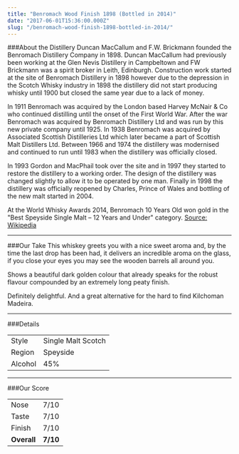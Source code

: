 ```yaml
---
title: "Benromach Wood Finish 1898 (Bottled in 2014)"
date: "2017-06-01T15:36:00.000Z"
slug: "/benromach-wood-finish-1898-bottled-in-2014/"
---
```

###About the Distillery
Duncan MacCallum and F.W. Brickmann founded the Benromach Distillery Company in 1898. Duncan MacCallum had previously been working at the Glen Nevis Distillery in Campbeltown and FW Brickmann was a spirit broker in Leith, Edinburgh. Construction work started at the site of Benromach Distillery in 1898 however due to the depression in the Scotch Whisky industry in 1898 the distillery did not start producing whisky until 1900 but closed the same year due to a lack of money.

In 1911 Benromach was acquired by the London based Harvey McNair & Co who continued distilling until the onset of the First World War. After the war Benromach was acquired by Benromach Distillery Ltd and was run by this new private company until 1925. In 1938 Benromach was acquired by Associated Scottish Distilleries Ltd which later became a part of Scottish Malt Distillers Ltd. Between 1966 and 1974 the distillery was modernised and continued to run until 1983 when the distillery was officially closed.

In 1993 Gordon and MacPhail took over the site and in 1997 they started to restore the distillery to a working order. The design of the distillery was changed slightly to allow it to be operated by one man. Finally in 1998 the distillery was officially reopened by Charles, Prince of Wales and bottling of the new malt started in 2004.

At the World Whisky Awards 2014, Benromach 10 Years Old won gold in the "Best Speyside Single Malt – 12 Years and Under" category.
[Source: Wikipedia](https://en.wikipedia.org/wiki/Benromach_distillery)

---

###Our Take
This whiskey greets you with a nice sweet aroma and, by the time the last drop has been had, it delivers an incredible aroma on the glass, if you close your eyes you may see the wooden barrels all around you.

Shows a beautiful dark golden colour that already speaks for the robust flavour compounded by an extremely long peaty finish.

Definitely delightful. 
And a great alternative for the hard to find Kilchoman Madeira.

---

###Details
<table>  
<tr>  
<td class="grey">Style</td><td>Single Malt Scotch</td>  
</tr>  
<tr>  
<td class="grey">Region</td><td>Speyside</td>  
</tr>  
<tr>  
<td class="grey">Alcohol</td><td>45%</td>  
</tr>  
</table>


---

###Our Score
<table class="score-table">  
<tr>  
<td class="grey">Nose</td><td>7/10</td>  
</tr>  
<tr>  
<td class="grey">Taste</td><td>7/10</td>  
</tr>  
<tr>  
<td class="grey">Finish</td><td>7/10</td>  
</tr>  
<tr>  
<td class="grey"><strong>Overall</strong></td><td><strong>7/10</strong></td>  
</tr>  
</table>
    